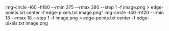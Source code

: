 img-circle -l60 -h180 --rmin 375 --rmax 380 --step 1 -f image.png > edge-points.txt
center -f edge-pixels.txt image.png"
img-circle -l40 -h120 --rmin 18 --rmax 18 --step 1 -f image.png > edge-points.txt
center -f edge-pixels.txt image.png
